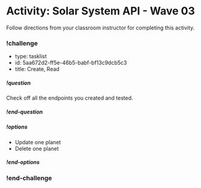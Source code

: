 # Activity: Solar System API - Wave 03

Follow directions from your classroom instructor for completing this activity.

<!-- prettier-ignore-start -->
### !challenge
* type: tasklist
* id: 5aa672d2-ff5e-46b5-babf-bf13c9dcb5c3
* title: Create, Read
##### !question

Check off all the endpoints you created and tested.

##### !end-question
##### !options

* Update one planet
* Delete one planet

##### !end-options
### !end-challenge
<!-- prettier-ignore-end -->
